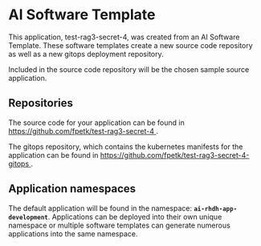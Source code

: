 # AI Software Template

This application, test-rag3-secret-4, was created from an AI Software Template. These software templates create a new source code repository as well as a new gitops deployment repository.

Included in the source code repository will be the chosen sample source application.

## Repositories

The source code for your application can be found in [https://github.com/fpetk/test-rag3-secret-4 ](https://github.com/fpetk/test-rag3-secret-4 ).
 
The gitops repository, which contains the kubernetes manifests for the application can be found in 
[https://github.com/fpetk/test-rag3-secret-4-gitops ](https://github.com/fpetk/test-rag3-secret-4-gitops ). 

## Application namespaces 

The default application will be found in the namespace: **`ai-rhdh-app-development`**. Applications can be deployed into their own unique namespace or multiple software templates can generate numerous applications into the same namespace.